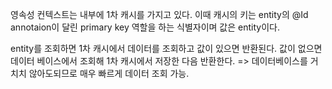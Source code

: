 영속성 컨텍스트는 내부에 1차 캐시를 가지고 있다. 
이때 캐시의 키는 entity의 @Id annotaion이 달린 primary key 역할을 하는 식별자이며 값은 entity이다.

entity를 조회하면 1차 캐시에서 데이터를 조회하고 값이 있으면 반환된다.
값이 없으면 데이터 베이스에서 조회해 1차 캐시에서 저장한 다음 반환한다.
=> 데이터베이스를 거치치 않아도되므로 매우 빠르게 데이터 조회 가능.
